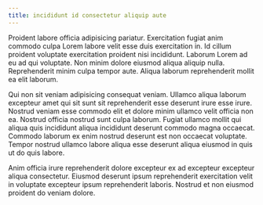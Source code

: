 ```yaml
---
title: incididunt id consectetur aliquip aute
---
```


Proident labore officia adipisicing pariatur. Exercitation fugiat anim commodo culpa Lorem labore velit esse duis exercitation in. Id cillum proident voluptate exercitation proident nisi incididunt. Laborum Lorem ad eu ad qui voluptate. Non minim dolore eiusmod aliqua aliquip nulla. Reprehenderit minim culpa tempor aute. Aliqua laborum reprehenderit mollit ea elit laborum.

Qui non sit veniam adipisicing consequat veniam. Ullamco aliqua laborum excepteur amet qui sit sunt sit reprehenderit esse deserunt irure esse irure. Nostrud veniam esse commodo elit et dolore minim ullamco velit officia non ea. Nostrud officia nostrud sunt culpa laborum. Fugiat ullamco mollit qui aliqua quis incididunt aliqua incididunt deserunt commodo magna occaecat. Commodo laborum ex enim nostrud deserunt est non occaecat voluptate. Tempor nostrud ullamco labore aliqua esse deserunt aliqua eiusmod in quis ut do quis labore.

Anim officia irure reprehenderit dolore excepteur ex ad excepteur excepteur aliqua consectetur. Eiusmod deserunt ipsum reprehenderit exercitation velit in voluptate excepteur ipsum reprehenderit laboris. Nostrud et non eiusmod proident do veniam dolore.